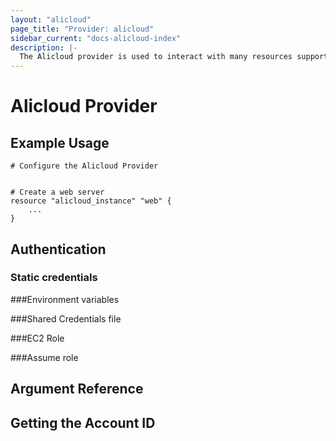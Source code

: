 ```yaml
---
layout: "alicloud"
page_title: "Provider: alicloud"
sidebar_current: "docs-alicloud-index"
description: |-
  The Alicloud provider is used to interact with many resources supported by Alicloud. The provider needs to be configured with the proper credentials before it can be used.
---
```


# Alicloud Provider



## Example Usage

```
# Configure the Alicloud Provider


# Create a web server
resource "alicloud_instance" "web" {
    ...
}
```

## Authentication 



### Static credentials ###



###Environment variables



###Shared Credentials file



###EC2 Role



###Assume role



## Argument Reference


## Getting the Account ID

